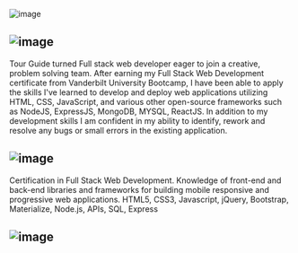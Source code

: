 ![image](https://user-images.githubusercontent.com/108022127/199597298-1b5a966d-7db8-4ede-bfc8-cf6663e96c12.png)

## ![image](https://user-images.githubusercontent.com/108022127/199597969-94059751-a25f-4912-b879-b80724930107.png)
Tour Guide turned Full stack web developer eager to join a creative, problem solving team. After earning my Full Stack Web Development certificate from Vanderbilt University Bootcamp, I have been able to apply the skills I've learned to develop and deploy web applications utilizing HTML, CSS, JavaScript, and various other open-source frameworks such as NodeJS, ExpressJS, MongoDB, MYSQL, ReactJS. In addition to my development skills I am confident in my ability to identify, rework and resolve any bugs or small errors in the existing application.



## ![image](https://user-images.githubusercontent.com/108022127/199597908-897b8d46-5833-41a7-bd33-03560a7361c1.png)
Certification in Full Stack Web Development. Knowledge of front-end and back-end libraries and frameworks for building mobile responsive and progressive web applications.
HTML5, CSS3, Javascript, jQuery, Bootstrap, Materialize, Node.js, APIs, SQL, Express


## ![image](https://user-images.githubusercontent.com/108022127/199598196-f6b625f5-2e84-4012-9f22-4853b050e886.png)




